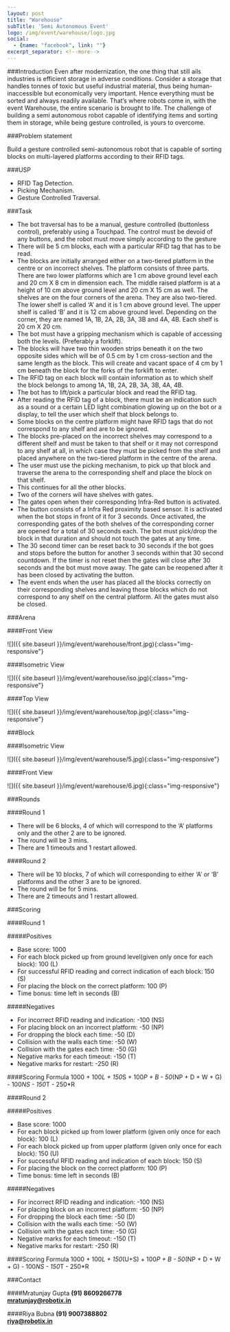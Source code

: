 ```yaml
---
layout: post
title: "Warehouse"
subTitle: 'Semi Autonomous Event'
logo: /img/event/warehouse/logo.jpg
social:
  - {name: "facebook", link: ""}
excerpt_separator: <!--more-->
---
```



###Introduction
Even after modernization, the one thing that still ails industries is efficient storage in adverse conditions. Consider a storage that handles tonnes of toxic but useful industrial material, thus being human-inaccessible but economically very important. Hence everything must be sorted and always readily available. That’s where robots come in, with the event Warehouse, the entire scenario is brought to life. The challenge of building a semi autonomous robot capable of identifying items and sorting them in storage, while being gesture controlled, is yours to overcome.
<!--more-->

###Problem statement

Build a gesture controlled semi-autonomous robot that is capable of sorting blocks on multi-layered platforms according to their RFID tags.

###USP

- RFID Tag Detection.
- Picking Mechanism.
- Gesture Controlled Traversal.

###Task

- The bot traversal has to be a manual, gesture controlled (buttonless control), preferably using a Touchpad. The control must be devoid of any buttons, and the robot must move simply according to the gesture 
- There will be 5 cm blocks, each with a particular RFID tag that has to be read.
- The blocks are initially arranged either on a two-tiered platform in the centre or on incorrect shelves. The platform consists of three parts. There are two lower platforms which are 1 cm above ground level each and 20 cm X 8 cm in dimension each. The middle raised platform is at a height of 10 cm above ground level and 20 cm X 15 cm as well. The shelves are on the four corners of the arena. They are also two-tiered. The lower shelf is called ‘A’ and it is 1 cm above ground level. The upper shelf is called ‘B’ and it is 12 cm above ground level. Depending on the corner, they are named 1A, 1B, 2A, 2B, 3A, 3B and 4A, 4B. Each shelf is 20 cm X 20 cm.
- The bot must have a gripping mechanism which is capable of accessing both the levels. (Preferably a forklift).
- The blocks will have two thin wooden strips beneath it on the two opposite sides which will be of 0.5 cm by 1 cm cross-section and the same length as the block. This will create and vacant space of 4 cm by 1 cm beneath the block for the forks of the forklift to enter.
- The RFID tag on each block will contain information as to which shelf the block belongs to among 1A, 1B, 2A, 2B, 3A, 3B, 4A, 4B.
- The bot has to lift/pick a particular block and read the RFID tag.
- After reading the RFID tag of a block, there must be an indication such as a sound or a certain LED light combination glowing up on the bot or a display, to tell the user which shelf that block belongs to.
- Some blocks on the centre platform might have RFID tags that do not correspond to any shelf and are to be ignored.
- The blocks pre-placed on the incorrect shelves may correspond to a different shelf and must be taken to that shelf or it may not correspond to any shelf at all, in which case they must be picked from the shelf and placed anywhere on the two-tiered platform in the centre of the arena.
- The user must use the picking mechanism, to pick up that block and traverse the arena to the corresponding shelf and place the block on that shelf.
- This continues for all the other blocks.
- Two of the corners will have shelves with gates.
- The gates open when their corresponding Infra-Red button is activated.
- The button consists of a Infra Red proximity based sensor. It is activated when the bot stops in front of it for 3 seconds. Once activated, the corresponding gates of the both shelves of the corresponding corner are opened for a total of 30 seconds each. The bot must pick/drop the block in that duration and should not touch the gates at any time.
- The 30 second timer can be reset back to 30 seconds if the bot goes and stops before the button for another 3 seconds within that 30 second countdown. If the timer is not reset then the gates will close after 30 seconds and the bot must move away. The gate can be reopened after it has been closed by activating the button.
- The event ends when the user has placed all the blocks correctly on their corresponding shelves and leaving those blocks which do not correspond to any shelf on the central platform. All the gates must also be closed.


###Arena

####Front View

![]({{ site.baseurl }}/img/event/warehouse/front.jpg){:class="img-responsive"}

####Isometric View

![]({{ site.baseurl }}/img/event/warehouse/iso.jpg){:class="img-responsive"}

####Top View

![]({{ site.baseurl }}/img/event/warehouse/top.jpg){:class="img-responsive"}

###Block

####Isometric View

![]({{ site.baseurl }}/img/event/warehouse/5.jpg){:class="img-responsive"}

####Front View

![]({{ site.baseurl }}/img/event/warehouse/6.jpg){:class="img-responsive"}

###Rounds

####Round 1

- There will be 6 blocks, 4 of which will correspond to the ‘A’ platforms only and the other 2 are to be ignored.
- The round will be 3 mins.
- There are 1 timeouts and 1 restart allowed.

####Round 2

- There will be 10 blocks, 7 of which will corresponding to either ‘A’ or ‘B’ platforms and the other 3 are to be ignored.
- The round will be for 5 mins.
- There are 2 timeouts and 1 restart allowed.

###Scoring

####Round 1

#####Positives

- Base score: 1000
- For each block picked up from ground level(given only once for each block): 100 (L)
- For successful RFID reading and correct indication of each block: 150 (S)
- For placing the block on the correct platform: 100 (P)
- Time bonus: time left in seconds (B)

#####Negatives

- For incorrect RFID reading and indication: -100 (NS)
- For placing block on an incorrect platform: -50 (NP)
- For dropping the block each time: -50 (D)
- Collision with the walls each time: -50 (W)
- Collision with the gates each time: -50 (G)
- Negative marks for each timeout: -150 (T)
- Negative marks for restart: -250 (R)


####Scoring Formula 
1000 + 100*L + 150*S + 100*P + B - 50*(NP + D + W + G) - 100*NS - 150*T - 250*R

####Round 2

#####Positives

- Base score: 1000
- For each block picked up from lower platform (given only once for each block): 100 (L)
- For each block picked up from upper platform (given only once for each block): 150 (U)
- For successful RFID reading and indication of each block: 150 (S)
- For placing the block on the correct platform: 100 (P)
- Time bonus: time left in seconds (B)

#####Negatives

- For incorrect RFID reading and indication: -100 (NS)
- For placing block on an incorrect platform: -50 (NP)
- For dropping the block each time: -50 (D)
- Collision with the walls each time: -50 (W)
- Collision with the gates each time: -50 (G)
- Negative marks for each timeout: -150 (T)
- Negative marks for restart: -250 (R)

####Scoring Formula
1000 + 100*L + 150*(U+S) + 100*P + B - 50*(NP + D + W + G) - 100*NS - 150*T - 250*R

###Contact

####Mratunjay Gupta
**(91) 8609266778**  
**mratunjay@robotix.in**

####Riya Bubna
**(91) 9007388802**  
**riya@robotix.in**